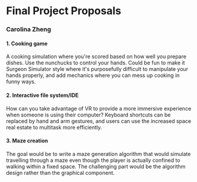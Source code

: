 # Final Project Proposals
### Carolina Zheng

#### 1. Cooking game
A cooking simulation where you're scored based on how well you prepare dishes. Use the nunchucks to control your hands. Could be fun to make it Surgeon Simulator style where it's purposefully difficult to manipulate your hands properly, and add mechanics where you can mess up cooking in funny ways.

#### 2. Interactive file system/IDE
How can you take advantage of VR to provide a more immersive experience when someone is using their computer? Keyboard shortcuts can be replaced by hand and arm gestures, and users can use the increased space real estate to multitask more efficiently.

#### 3. Maze creation
The goal would be to write a maze generation algorithm that would simulate travelling through a maze even though the player is actually confined to walking within a fixed space. The challenging part would be the algorithm design rather than the graphical component.
